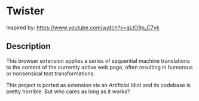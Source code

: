 # Twister
Inspired by: https://www.youtube.com/watch?v=gLtO9p_C7vk

## Description
This browser extension applies a series of sequential machine translations to the content of the currently active web page, often resulting in humorous or nonsensical text transformations.

This project is ported as extension via an Artificial Idiot and its codebase is pretty horrible. But who cares as long as it works?
